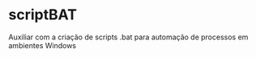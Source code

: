 # scriptBAT
Auxiliar com a criação de scripts .bat para automação de processos em ambientes Windows
